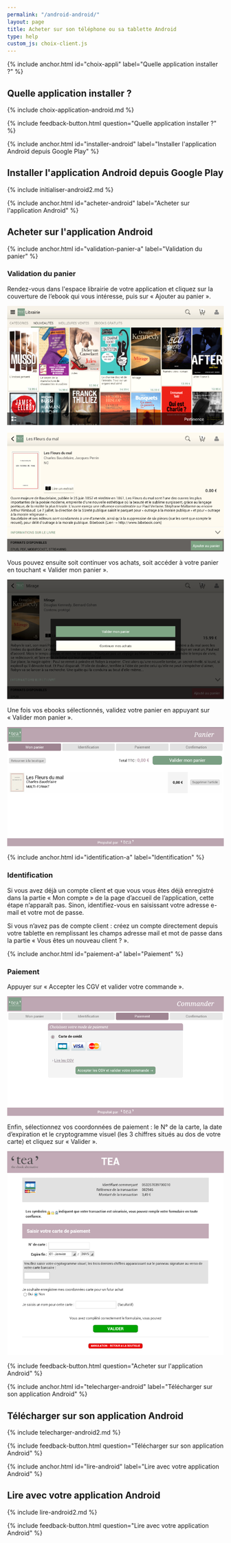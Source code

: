 ```yaml
---
permalink: "/android-android/"
layout: page
title: Acheter sur son téléphone ou sa tablette Android
type: help
custom_js: choix-client.js
---
```


{% include anchor.html id="choix-appli" label="Quelle application installer ?" %}

## Quelle application installer ?

{% include choix-application-android.md %}

{% include feedback-button.html question="Quelle application installer ?" %}





{% include anchor.html id="installer-android" label="Installer l'application Android depuis Google Play" %}

## Installer l'application Android depuis Google Play

{% include initialiser-android2.md %}

{% include anchor.html id="acheter-android" label="Acheter sur l'application Android" %}

## Acheter sur l'application Android

{% include anchor.html id="validation-panier-a" label="Validation du panier" %}

### Validation du panier

Rendez-vous dans l'espace librairie de votre application et cliquez sur la couverture de l’ebook qui vous intéresse, puis sur « Ajouter au panier ».

![](/images/acheter-tablette2-1.png)

![](/images/acheter-tablette2-2.png)

Vous pouvez ensuite soit continuer vos achats, soit accéder à votre panier en touchant « Valider mon panier ».

![](/images/acheter-tablette2-3.png)

Une fois vos ebooks sélectionnés, validez votre panier en appuyant sur « Valider mon panier ».

![](/images/acheter-tablette2-4.png) 

{% include anchor.html id="identification-a" label="Identification" %}

### Identification

Si vous avez déjà un compte client et que vous vous êtes déjà enregistré dans la partie « Mon compte » de la page d’accueil de l’application, cette étape n’apparaît pas. Sinon, identifiez-vous en saisissant votre adresse e-mail et votre mot de passe.

Si vous n’avez pas de compte client : créez un compte directement depuis votre tablette en remplissant les champs adresse mail et mot de passe dans la partie « Vous êtes un nouveau client ? ». 

{% include anchor.html id="paiement-a" label="Paiement" %}

### Paiement

Appuyer sur « Accepter les CGV et valider votre commande ».

![](/images/acheter-tablette2-5.png)

Enfin, sélectionnez vos coordonnées de paiement : le N° de la carte, la date d’expiration et le cryptogramme visuel (les 3 chiffres situés au dos de votre carte) et cliquez sur « Valider ».

![](/images/acheter-tablette2-6.png)

{% include feedback-button.html question="Acheter sur l'application Android" %}

{% include anchor.html id="telecharger-android" label="Télécharger sur son application Android" %}

## Télécharger sur son application Android

{% include telecharger-android2.md %}

{% include feedback-button.html question="Télécharger sur son application Android" %}

{% include anchor.html id="lire-android" label="Lire avec votre application Android" %}

## Lire avec votre application Android

{% include lire-android2.md %}

{% include feedback-button.html question="Lire avec votre application Android" %}
